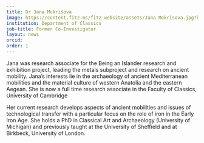 ```yaml
---
title: Dr Jana Mokrišova
image: https://content.fitz.ms/fitz-website/assets/Jana Mokrisova.jpg?key=exhibition
institution: Department of Classics
job-title: Former Co-Investigator
layout: news
orcid:
order: 1
---
```

Jana was research associate for the Being an Islander research and exhibition project, leading the metals subproject and research on ancient mobility. Jana’s interests lie in the archaeology of ancient Mediterranean mobilities and the material culture of western Anatolia and the eastern Aegean. She is now a full time research associate in the Faculty of Classics, University of Cambridge

Her current research develops aspects of ancient mobilities and issues of technological transfer with a particular focus on the role of iron in the Early Iron Age. She holds a PhD in Classical Art and Archaeology (University of Michigan) and previously taught at the University of Sheffield and at Birkbeck, University of London.
